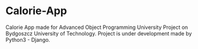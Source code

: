 # Calorie-App
 Calorie App made for Advanced Object Programming University Project on Bydgoszcz University of Technology. Project is under development made by Python3 - Django.
